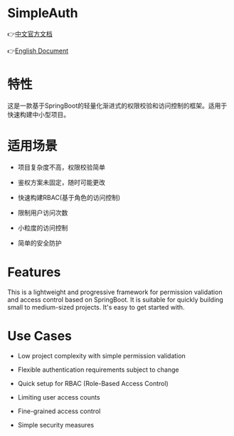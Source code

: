 # SimpleAuth
👉[中文官方文档](https://liuye744.github.io/simpleauthDoc/doc1/index.html)

👉[English Document](https://liuye744.github.io/simpleauthDoc/doc2/)

#  特性
这是一款基于SpringBoot的轻量化渐进式的权限校验和访问控制的框架。适用于快速构建中小型项目。


# 适用场景
* 项目复杂度不高，权限校验简单
* 鉴权方案未固定，随时可能更改
* 快速构建RBAC(基于角色的访问控制)

* 限制用户访问次数
* 小粒度的访问控制
* 简单的安全防护

# Features
This is a lightweight and progressive framework for permission validation and access control based on SpringBoot. It is suitable for quickly building small to medium-sized projects. It's easy to get started with.


# Use Cases
* Low project complexity with simple permission validation
* Flexible authentication requirements subject to change
* Quick setup for RBAC (Role-Based Access Control)

* Limiting user access counts
* Fine-grained access control
* Simple security measures